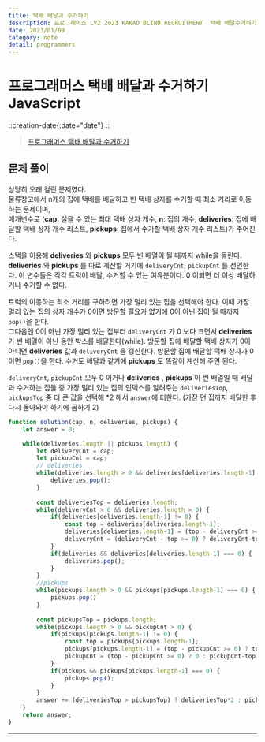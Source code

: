 ```yaml
---
title: 택배 배달과 수거하기
description: 프로그래머스 LV2 2023 KAKAO BLIND RECRUITMENT  택배 배달수거하기 js
date: 2023/01/09
category: note
detail: programmers
---
```


# 프로그래머스 택배 배달과 수거하기 JavaScript
::creation-date{:date="date"}
::

> <a href="https://school.programmers.co.kr/learn/courses/30/lessons/150369" target="_blank" class="font-bold">프로그래머스 택배 배달과 수거하기</a>

## 문제 풀이
상당히 오래 걸린 문제였다.  
물류창고에서 n개의 집에 택배를 배달하고 빈 택배 상자를 수거할 때 최소 거리로 이동하는 문제이며,  
매개변수로 (**cap**: 실을 수 있는 최대 택배 상자 개수, **n**: 집의 개수, **deliveries**: 집에 배달할 택배 상자 개수 리스트, **pickups**: 집에서 수가할 택배 상자 개수 리스트)가 주어진다.  

스택을 이용해 **deliveries** 와 **pickups** 모두 빈 배열이 될 때까지 while을 돌린다.  
**deliveries** 와 **pickups** 를 따로 계산할 거기에 `deliveryCnt`, `pickupCnt` 를 선언한다. 이 변수들은 각각 트럭이 배달, 수거할 수 있는 여유분이다. 0 이되면 더 이상 배달하거나 수거할 수 없다.  

트럭의 이동하는 최소 거리를 구하려면 가장 멀리 있는 집을 선택해야 한다. 이때 가장 멀리 있는 집의 상자 개수가 0이면 방문할 필요가 없기에 0이 아닌 집이 될 때까지 `pop()`을 한다.   
그다음엔 0이 아닌 가장 멀리 있는 집부터 `deliveryCnt` 가 0 보다 크면서 **deliveries** 가 빈 배열이 아닌 동안 박스를 배달한다(while). 방문할 집에 배달할 택배 상자가 0이 아니면 **deliveries** 값과 `deliveryCnt` 을 갱신한다. 방문할 집에 배달할 택배 상자가 0이면 `pop()`을 한다. 수거도 배달과 같기에 **pickups** 도 똑같이 계산해 주면 된다.

`deliveryCnt`, `pickupCnt` 모두 0 이거나 **deliveries** , **pickups** 이 빈 배열일 때 배달과 수거하는 집들 중 가장 멀리 있는 집의 인덱스를 알려주는 `deliveriesTop`, `pickupsTop` 중 더 큰 값을 선택해 *2 해서 `answer`에 더한다. (가장 먼 집까지 배달한 후 다시 돌아와야 하기에 곱하기 2)

``` js [solution.js]
function solution(cap, n, deliveries, pickups) {
    let answer = 0;

    while(deliveries.length || pickups.length) {
        let deliveryCnt = cap;
        let pickupCnt = cap;
        // deliveries
        while(deliveries.length > 0 && deliveries[deliveries.length-1] === 0) {
            deliveries.pop();
        }
        
        const deliveriesTop = deliveries.length;
        while(deliveryCnt > 0 && deliveries.length > 0) {
            if(deliveries[deliveries.length-1] != 0) {
                const top = deliveries[deliveries.length-1];
                deliveries[deliveries.length-1] = (top - deliveryCnt >= 0) ? top - deliveryCnt : 0;
                deliveryCnt = (deliveryCnt - top >= 0) ? deliveryCnt-top : 0;
            }
            if(deliveries && deliveries[deliveries.length-1] === 0) {
                deliveries.pop();
            }
        }
        //pickups
        while(pickups.length > 0 && pickups[pickups.length-1] === 0) {
            pickups.pop()
        }
        
        const pickupsTop = pickups.length;
        while(pickups.length > 0 && pickupCnt > 0) {
            if(pickups[pickups.length-1] != 0) {
                const top = pickups[pickups.length-1];
                pickups[pickups.length-1] = (top - pickupCnt >= 0) ? top - pickupCnt : 0;
                pickupCnt = (top - pickupCnt >= 0) ? 0 : pickupCnt-top;
            }
            if(pickups && pickups[pickups.length-1] === 0) {
                pickups.pop();
            }
        }
        answer += (deliveriesTop > pickupsTop) ? deliveriesTop*2 : pickupsTop*2;
    }
    return answer;
}
```

---